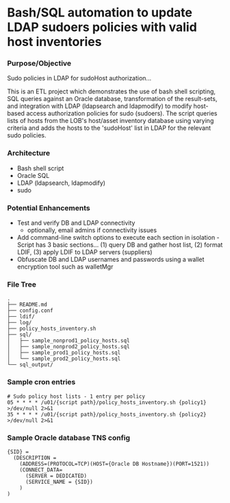 # Bash/SQL automation to update LDAP sudoers policies with valid host inventories

### Purpose/Objective

Sudo policies in LDAP for sudoHost authorization...

This is an ETL project which demonstrates the use of bash shell scripting, SQL queries against an Oracle database, transformation of the result-sets, and integration with LDAP (ldapsearch and ldapmodify) to modify host-based access authorization policies for sudo (sudoers). The script queries lists of hosts from the LOB's host/asset inventory database using varying criteria and adds the hosts to the 'sudoHost' list in LDAP for the relevant sudo policies.

### Architecture

- Bash shell script
- Oracle SQL
- LDAP (ldapsearch, ldapmodify)
- sudo

### Potential Enhancements

- Test and verify DB and LDAP connectivity
  - optionally, email admins if connectivity issues
- Add command-line switch options to execute each section in isolation - Script has 3 basic sections... (1) query DB and gather host list, (2) format LDIF, (3) apply LDIF to LDAP servers (suppliers)
- Obfuscate DB and LDAP usernames and passwords using a wallet encryption tool such as walletMgr

### File Tree

```
.
├── README.md
├── config.conf
├── ldif/
├── log/
├── policy_hosts_inventory.sh
├── sql/
│   ├── sample_nonprod1_policy_hosts.sql
│   ├── sample_nonprod2_policy_hosts.sql
│   ├── sample_prod1_policy_hosts.sql
│   └── sample_prod2_policy_hosts.sql
└── sql_output/
```

### Sample cron entries

```
# Sudo policy host lists - 1 entry per policy
05 * * * * /u01/{script path}/policy_hosts_inventory.sh {policy1} >/dev/null 2>&1
35 * * * * /u01/{script path}/policy_hosts_inventory.sh {policy2} >/dev/null 2>&1
```

### Sample Oracle database TNS config

```
{SID} =
  (DESCRIPTION =
    (ADDRESS=(PROTOCOL=TCP)(HOST={Oracle DB Hostname})(PORT=1521))
    (CONNECT_DATA= 
      (SERVER = DEDICATED)
      (SERVICE_NAME = {SID})
    )
)
```

